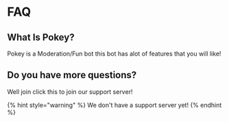 # FAQ

## What Is Pokey?

Pokey is a Moderation/Fun bot this bot has alot of features that you will like!

## Do you have more questions?

Well join click this to join our support server!



{% hint style="warning" %}
We don't have a support server yet!
{% endhint %}





